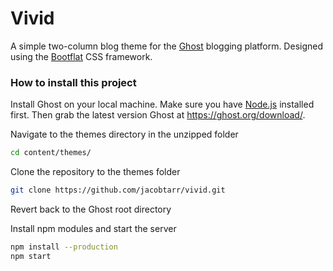 # Vivid
A simple two-column blog theme for the [Ghost](https://ghost.org/) blogging platform. Designed using the [Bootflat](http://bootflat.github.io/) CSS framework.
### How to install this project
Install Ghost on your local machine. Make sure you have [Node.js](https://nodejs.org/) installed first. Then grab the latest version Ghost at https://ghost.org/download/.

Navigate to the themes directory in the unzipped folder
```sh
cd content/themes/
```

Clone the repository to the themes folder
```sh
git clone https://github.com/jacobtarr/vivid.git
```
Revert back to the Ghost root directory

Install npm modules and start the server
```sh
npm install --production
npm start
```
